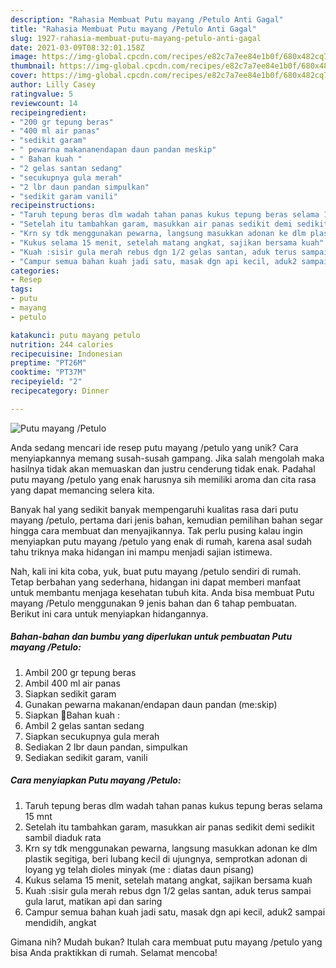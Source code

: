 ```yaml
---
description: "Rahasia Membuat Putu mayang /Petulo Anti Gagal"
title: "Rahasia Membuat Putu mayang /Petulo Anti Gagal"
slug: 1927-rahasia-membuat-putu-mayang-petulo-anti-gagal
date: 2021-03-09T08:32:01.158Z
image: https://img-global.cpcdn.com/recipes/e82c7a7ee84e1b0f/680x482cq70/putu-mayang-petulo-foto-resep-utama.jpg
thumbnail: https://img-global.cpcdn.com/recipes/e82c7a7ee84e1b0f/680x482cq70/putu-mayang-petulo-foto-resep-utama.jpg
cover: https://img-global.cpcdn.com/recipes/e82c7a7ee84e1b0f/680x482cq70/putu-mayang-petulo-foto-resep-utama.jpg
author: Lilly Casey
ratingvalue: 5
reviewcount: 14
recipeingredient:
- "200 gr tepung beras"
- "400 ml air panas"
- "sedikit garam"
- " pewarna makananendapan daun pandan meskip"
- " Bahan kuah "
- "2 gelas santan sedang"
- "secukupnya gula merah"
- "2 lbr daun pandan simpulkan"
- "sedikit garam vanili"
recipeinstructions:
- "Taruh tepung beras dlm wadah tahan panas kukus tepung beras selama 15 mnt"
- "Setelah itu tambahkan garam, masukkan air panas sedikit demi sedikit sambil diaduk rata"
- "Krn sy tdk menggunakan pewarna, langsung masukkan adonan ke dlm plastik segitiga, beri lubang kecil di ujungnya, semprotkan adonan di loyang yg telah dioles minyak (me : diatas daun pisang)"
- "Kukus selama 15 menit, setelah matang angkat, sajikan bersama kuah"
- "Kuah :sisir gula merah rebus dgn 1/2 gelas santan, aduk terus sampai gula larut, matikan api dan saring"
- "Campur semua bahan kuah jadi satu, masak dgn api kecil, aduk2 sampai mendidih, angkat"
categories:
- Resep
tags:
- putu
- mayang
- petulo

katakunci: putu mayang petulo 
nutrition: 244 calories
recipecuisine: Indonesian
preptime: "PT26M"
cooktime: "PT37M"
recipeyield: "2"
recipecategory: Dinner

---
```



![Putu mayang /Petulo](https://img-global.cpcdn.com/recipes/e82c7a7ee84e1b0f/680x482cq70/putu-mayang-petulo-foto-resep-utama.jpg)

Anda sedang mencari ide resep putu mayang /petulo yang unik? Cara menyiapkannya memang susah-susah gampang. Jika salah mengolah maka hasilnya tidak akan memuaskan dan justru cenderung tidak enak. Padahal putu mayang /petulo yang enak harusnya sih memiliki aroma dan cita rasa yang dapat memancing selera kita.



Banyak hal yang sedikit banyak mempengaruhi kualitas rasa dari putu mayang /petulo, pertama dari jenis bahan, kemudian pemilihan bahan segar hingga cara membuat dan menyajikannya. Tak perlu pusing kalau ingin menyiapkan putu mayang /petulo yang enak di rumah, karena asal sudah tahu triknya maka hidangan ini mampu menjadi sajian istimewa.


Nah, kali ini kita coba, yuk, buat putu mayang /petulo sendiri di rumah. Tetap berbahan yang sederhana, hidangan ini dapat memberi manfaat untuk membantu menjaga kesehatan tubuh kita. Anda bisa membuat Putu mayang /Petulo menggunakan 9 jenis bahan dan 6 tahap pembuatan. Berikut ini cara untuk menyiapkan hidangannya.

<!--inarticleads1-->

##### Bahan-bahan dan bumbu yang diperlukan untuk pembuatan Putu mayang /Petulo:

1. Ambil 200 gr tepung beras
1. Ambil 400 ml air panas
1. Siapkan sedikit garam
1. Gunakan  pewarna makanan/endapan daun pandan (me:skip)
1. Siapkan  🥥Bahan kuah :
1. Ambil 2 gelas santan sedang
1. Siapkan secukupnya gula merah
1. Sediakan 2 lbr daun pandan, simpulkan
1. Sediakan sedikit garam, vanili




<!--inarticleads2-->

##### Cara menyiapkan Putu mayang /Petulo:

1. Taruh tepung beras dlm wadah tahan panas kukus tepung beras selama 15 mnt
1. Setelah itu tambahkan garam, masukkan air panas sedikit demi sedikit sambil diaduk rata
1. Krn sy tdk menggunakan pewarna, langsung masukkan adonan ke dlm plastik segitiga, beri lubang kecil di ujungnya, semprotkan adonan di loyang yg telah dioles minyak (me : diatas daun pisang)
1. Kukus selama 15 menit, setelah matang angkat, sajikan bersama kuah
1. Kuah :sisir gula merah rebus dgn 1/2 gelas santan, aduk terus sampai gula larut, matikan api dan saring
1. Campur semua bahan kuah jadi satu, masak dgn api kecil, aduk2 sampai mendidih, angkat




Gimana nih? Mudah bukan? Itulah cara membuat putu mayang /petulo yang bisa Anda praktikkan di rumah. Selamat mencoba!
